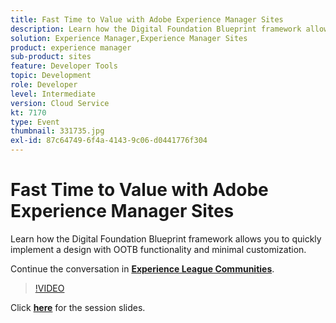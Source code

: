 ```yaml
---
title: Fast Time to Value with Adobe Experience Manager Sites
description: Learn how the Digital Foundation Blueprint framework allows you to quickly implement a design with OOTB functionality and minimal customization. This session was delivered as part of Adobe Developers Live Content event.
solution: Experience Manager,Experience Manager Sites
product: experience manager
sub-product: sites
feature: Developer Tools
topic: Development
role: Developer
level: Intermediate
version: Cloud Service
kt: 7170
type: Event
thumbnail: 331735.jpg
exl-id: 87c64749-6f4a-4143-9c06-d0441776f304
---
```

# Fast Time to Value with Adobe Experience Manager Sites 

Learn how the Digital Foundation Blueprint framework allows you to quickly implement a design with OOTB functionality and minimal customization.

Continue the conversation in **[Experience League Communities](http://adobe.ly/36Yd3v6)**.

>[!VIDEO](https://video.tv.adobe.com/v/331735/?quality=12&learn=on&hidetitle=true)

Click **[here](/help/adobe-developers-live/assets/time-to-value-aem-sites.pdf)** for the session slides.
